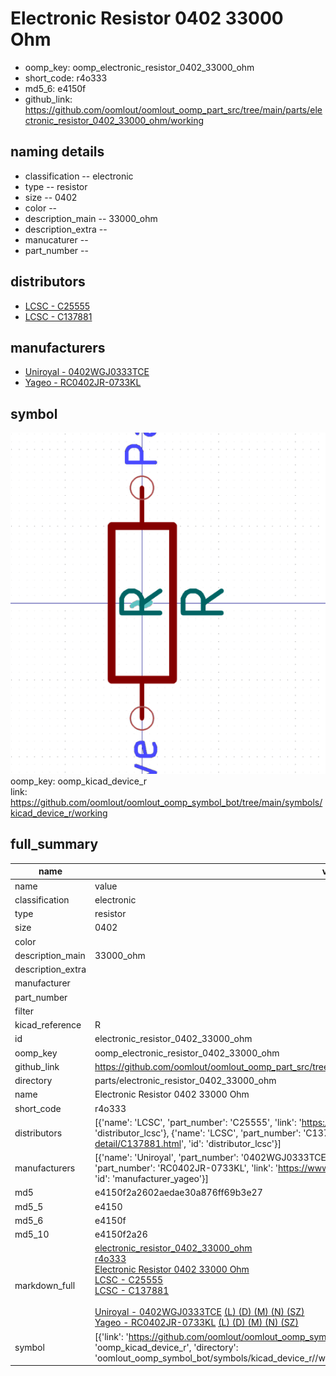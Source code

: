 # Electronic Resistor 0402 33000 Ohm

  
* oomp_key: oomp_electronic_resistor_0402_33000_ohm 
* short_code: r4o333
* md5_6: e4150f  
* github_link: https://github.com/oomlout/oomlout_oomp_part_src/tree/main/parts/electronic_resistor_0402_33000_ohm/working  
## naming details
* classification -- electronic
* type -- resistor
* size -- 0402
* color -- 
* description_main -- 33000_ohm
* description_extra -- 
* manucaturer -- 
* part_number -- 

## distributors
* [LCSC - C25555](https://lcsc.com/product-detail/C25555.html)  
* [LCSC - C137881](https://lcsc.com/product-detail/C137881.html)  

## manufacturers
* [Uniroyal - 0402WGJ0333TCE]()  
* [Yageo - RC0402JR-0733KL](https://www.yageo.com/en/Chart/Download/pdf/RC0402JR-0733KL)  

## symbol

![](symbol/0/working/working_600.png)  
oomp_key: oomp_kicad_device_r  
link: https://github.com/oomlout/oomlout_oomp_symbol_bot/tree/main/symbols/kicad_device_r/working  


## full_summary
| name | value | 
| --- | --- | 
| name | value | 
| classification | electronic | 
| type | resistor | 
| size | 0402 | 
| color |  | 
| description_main | 33000_ohm | 
| description_extra |  | 
| manufacturer |  | 
| part_number |  | 
| filter |  | 
| kicad_reference | R | 
| id | electronic_resistor_0402_33000_ohm | 
| oomp_key | oomp_electronic_resistor_0402_33000_ohm | 
| github_link | https://github.com/oomlout/oomlout_oomp_part_src/tree/main/parts/electronic_resistor_0402_33000_ohm/working | 
| directory | parts/electronic_resistor_0402_33000_ohm | 
| name | Electronic Resistor 0402 33000 Ohm | 
| short_code | r4o333 | 
| distributors | [{'name': 'LCSC', 'part_number': 'C25555', 'link': 'https://lcsc.com/product-detail/C25555.html', 'id': 'distributor_lcsc'}, {'name': 'LCSC', 'part_number': 'C137881', 'link': 'https://lcsc.com/product-detail/C137881.html', 'id': 'distributor_lcsc'}] | 
| manufacturers | [{'name': 'Uniroyal', 'part_number': '0402WGJ0333TCE', 'link': '', 'id': 'manufacturer_uniroyal'}, {'name': 'Yageo', 'part_number': 'RC0402JR-0733KL', 'link': 'https://www.yageo.com/en/Chart/Download/pdf/RC0402JR-0733KL', 'id': 'manufacturer_yageo'}] | 
| md5 | e4150f2a2602aedae30a876ff69b3e27 | 
| md5_5 | e4150 | 
| md5_6 | e4150f | 
| md5_10 | e4150f2a26 | 
| markdown_full | [electronic_resistor_0402_33000_ohm](https://github.com/oomlout/oomlout_oomp_part_src/tree/main/parts/electronic_resistor_0402_33000_ohm/working)<br>[r4o333](https://github.com/oomlout/oomlout_oomp_part_src/tree/main/parts/electronic_resistor_0402_33000_ohm/working)<br>[Electronic Resistor 0402 33000 Ohm](https://github.com/oomlout/oomlout_oomp_part_src/tree/main/parts/electronic_resistor_0402_33000_ohm/working)<br>[LCSC - C25555<br>](https://lcsc.com/product-detail/C25555.html)[LCSC - C137881<br>](https://lcsc.com/product-detail/C137881.html)<br>[Uniroyal - 0402WGJ0333TCE]() [(L)  ](https://www.lcsc.com/search?q=0402WGJ0333TCE)[(D)  ](https://www.digikey.com/en/products?keywords=0402WGJ0333TCE)[(M)  ](https://www.mouser.com/Search/Refine?Keyword=0402WGJ0333TCE)[(N)  ](https://www.newark.com/search?st=0402WGJ0333TCE)[(SZ)  ](https://so.szlcsc.com/global.html?k=0402WGJ0333TCE)<br>[Yageo - RC0402JR-0733KL](https://www.yageo.com/en/Chart/Download/pdf/RC0402JR-0733KL) [(L)  ](https://www.lcsc.com/search?q=RC0402JR-0733KL)[(D)  ](https://www.digikey.com/en/products?keywords=RC0402JR-0733KL)[(M)  ](https://www.mouser.com/Search/Refine?Keyword=RC0402JR-0733KL)[(N)  ](https://www.newark.com/search?st=RC0402JR-0733KL)[(SZ)  ](https://so.szlcsc.com/global.html?k=RC0402JR-0733KL)<br> | 
| symbol | [{'link': 'https://github.com/oomlout/oomlout_oomp_symbol_bot/tree/main/symbols/kicad_device_r', 'oomp_key': 'oomp_kicad_device_r', 'directory': 'oomlout_oomp_symbol_bot/symbols/kicad_device_r//working/working.kicad_sym'}] | 
